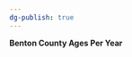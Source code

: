 ```yaml
---
dg-publish: true
---
```


<span><span><p dir="auto"><strong>Benton County Ages Per Year</strong></p></span></span><canvas height="0" width="0" style="display: block; box-sizing: border-box; height: 0px; width: 0px;"></canvas>
